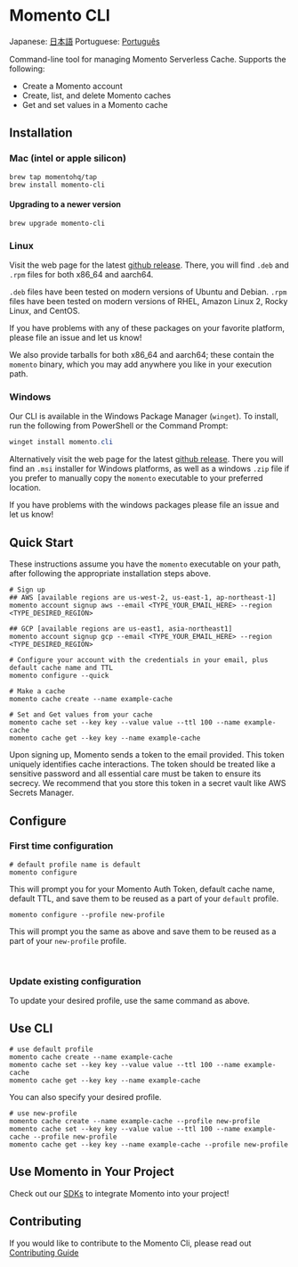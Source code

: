 # Momento CLI

Japanese: [日本語](README.ja.md)
Portuguese: [Português](README.pt.md)

Command-line tool for managing Momento Serverless Cache.  Supports the following:

* Create a Momento account
* Create, list, and delete Momento caches
* Get and set values in a Momento cache



## Installation

### Mac (intel or apple silicon)

```
brew tap momentohq/tap
brew install momento-cli
```

#### Upgrading to a newer version

```
brew upgrade momento-cli
```

### Linux

Visit the web page for the latest [github release](https://github.com/momentohq/momento-cli/releases).
There, you will find `.deb` and `.rpm` files for both x86_64 and aarch64.

`.deb` files have been tested on modern versions of Ubuntu and Debian.
`.rpm` files have been tested on modern versions of RHEL, Amazon Linux 2, Rocky Linux, and CentOS.

If you have problems with any of these packages on your favorite platform, please file an issue and let us know!

We also provide tarballs for both x86_64 and aarch64; these contain the `momento` binary,
which you may add anywhere you like in your execution path.

### Windows

Our CLI is available in the Windows Package Manager (`winget`). To install, run the following from PowerShell or the Command Prompt:

```powershell
winget install momento.cli
```


Alternatively visit the web page for the latest [github release](https://github.com/momentohq/momento-cli/releases).
There you will find an `.msi` installer for Windows platforms, as well as a windows `.zip` file if
you prefer to manually copy the `momento` executable to your preferred location.

If you have problems with the windows packages please file an issue and let us know!

## Quick Start

These instructions assume you have the `momento` executable on your path, after following
the appropriate installation steps above.

```
# Sign up
## AWS [available regions are us-west-2, us-east-1, ap-northeast-1]
momento account signup aws --email <TYPE_YOUR_EMAIL_HERE> --region <TYPE_DESIRED_REGION>

## GCP [available regions are us-east1, asia-northeast1]
momento account signup gcp --email <TYPE_YOUR_EMAIL_HERE> --region <TYPE_DESIRED_REGION>

# Configure your account with the credentials in your email, plus default cache name and TTL
momento configure --quick

# Make a cache
momento cache create --name example-cache

# Set and Get values from your cache
momento cache set --key key --value value --ttl 100 --name example-cache
momento cache get --key key --name example-cache
```

Upon signing up, Momento sends a token to the email provided. This token uniquely identifies cache interactions. The token should be treated like a sensitive password and all essential care must be taken to ensure its secrecy. We recommend that you store this token in a secret vault like AWS Secrets Manager.

## Configure

### First time configuration

```
# default profile name is default
momento configure
```

This will prompt you for your Momento Auth Token, default cache name, default TTL, and save them to be reused as a part of your `default` profile.

```
momento configure --profile new-profile
```

This will prompt you the same as above and save them to be reused as a part of your `new-profile` profile.

<br>

### Update existing configuration

To update your desired profile, use the same command as above.

## Use CLI

```
# use default profile
momento cache create --name example-cache
momento cache set --key key --value value --ttl 100 --name example-cache
momento cache get --key key --name example-cache
```

You can also specify your desired profile.

```
# use new-profile
momento cache create --name example-cache --profile new-profile
momento cache set --key key --value value --ttl 100 --name example-cache --profile new-profile
momento cache get --key key --name example-cache --profile new-profile
```

## Use Momento in Your Project

Check out our [SDKs](https://github.com/momentohq/client-sdk-examples) to integrate Momento into your project!

## Contributing

If you would like to contribute to the Momento Cli, please read out [Contributing Guide](./CONTRIBUTING.md)
